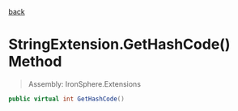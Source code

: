 ﻿

[back](/IronSphere.Extensions/types/StringExtension)

# StringExtension.GetHashCode() Method

> Assembly: IronSphere.Extensions

```csharp
public virtual int GetHashCode()
```



 